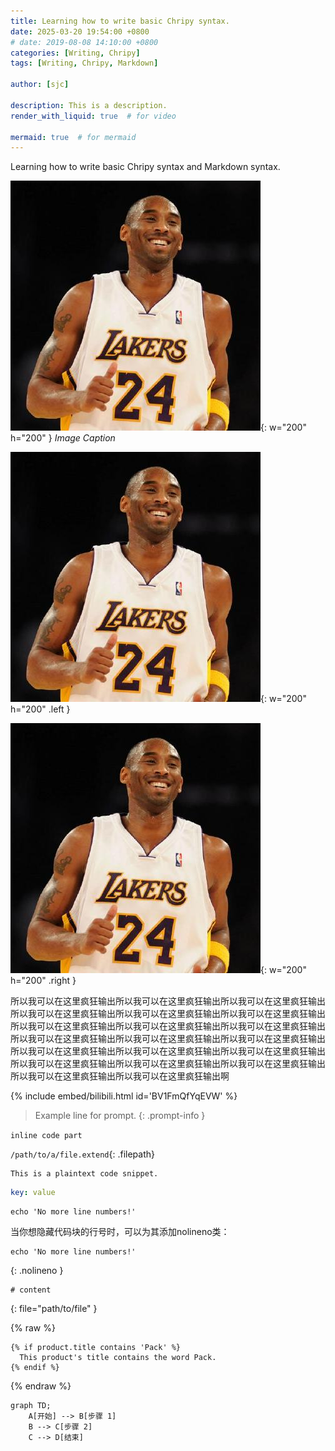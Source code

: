 ```yaml
---
title: Learning how to write basic Chripy syntax.
date: 2025-03-20 19:54:00 +0800
# date: 2019-08-08 14:10:00 +0800
categories: [Writing, Chripy]
tags: [Writing, Chripy, Markdown]

author: [sjc]

description: This is a description.
render_with_liquid: true  # for video

mermaid: true  # for mermaid
---
```


Learning how to write basic Chripy syntax and Markdown syntax.

![img-description](/assets/img/avatar.jpg){: w="200" h="200" }
_Image Caption_

![img-description](/assets/img/avatar.jpg){: w="200" h="200" .left }
<!-- _Image Caption_ -->
![img-description](/assets/img/avatar.jpg){: w="200" h="200" .right }
<!-- _Image Caption_ -->

所以我可以在这里疯狂输出所以我可以在这里疯狂输出所以我可以在这里疯狂输出所以我可以在这里疯狂输出所以我可以在这里疯狂输出所以我可以在这里疯狂输出所以我可以在这里疯狂输出所以我可以在这里疯狂输出所以我可以在这里疯狂输出所以我可以在这里疯狂输出所以我可以在这里疯狂输出所以我可以在这里疯狂输出所以我可以在这里疯狂输出所以我可以在这里疯狂输出所以我可以在这里疯狂输出所以我可以在这里疯狂输出所以我可以在这里疯狂输出所以我可以在这里疯狂输出所以我可以在这里疯狂输出所以我可以在这里疯狂输出啊



{% include embed/bilibili.html id='BV1FmQfYqEVW' %}  


> Example line for prompt.
{: .prompt-info }  

`inline code part`

`/path/to/a/file.extend`{: .filepath}

```
This is a plaintext code snippet.
```

```yaml
key: value
```  

```shell
echo 'No more line numbers!'
```
当你想隐藏代码块的行号时，可以为其添加nolineno类：
```shell
echo 'No more line numbers!'
```
{: .nolineno }

```shell
# content
```
{: file="path/to/file" }

{% raw %}
```liquid
{% if product.title contains 'Pack' %}
  This product's title contains the word Pack.
{% endif %}
```
{% endraw %}

```mermaid
graph TD;
    A[开始] --> B[步骤 1]
    B --> C[步骤 2]
    C --> D[结束]
```